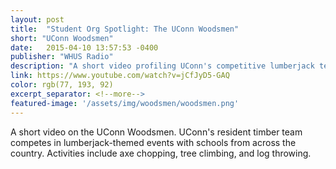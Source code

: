 ```yaml
---
layout: post
title:  "Student Org Spotlight: The UConn Woodsmen"
short: "UConn Woodsmen"
date:   2015-04-10 13:57:53 -0400
publisher: "WHUS Radio"
description: "A short video profiling UConn's competitive lumberjack team."
link: https://www.youtube.com/watch?v=jCfJyD5-GAQ
color: rgb(77, 193, 92)
excerpt_separator: <!--more-->
featured-image: '/assets/img/woodsmen/woodsmen.png'
---
```


A short video on the UConn Woodsmen. UConn's resident timber team competes in lumberjack-themed events with schools from across the country. Activities include axe chopping, tree climbing, and log throwing.

